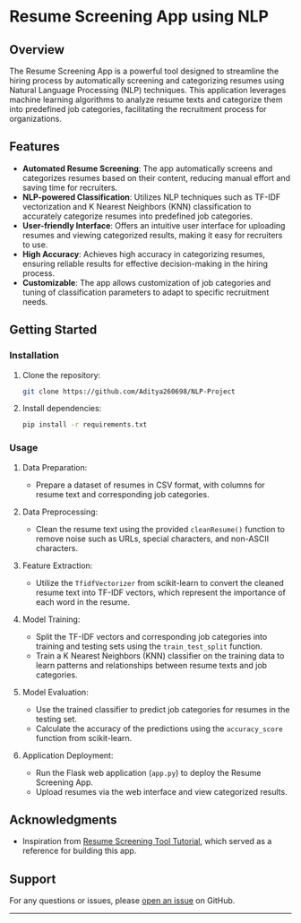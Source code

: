 # Resume Screening App using NLP

## Overview

The Resume Screening App is a powerful tool designed to streamline the hiring process by automatically screening and categorizing resumes using Natural Language Processing (NLP) techniques. This application leverages machine learning algorithms to analyze resume texts and categorize them into predefined job categories, facilitating the recruitment process for organizations.

## Features

- **Automated Resume Screening**: The app automatically screens and categorizes resumes based on their content, reducing manual effort and saving time for recruiters.
- **NLP-powered Classification**: Utilizes NLP techniques such as TF-IDF vectorization and K Nearest Neighbors (KNN) classification to accurately categorize resumes into predefined job categories.
- **User-friendly Interface**: Offers an intuitive user interface for uploading resumes and viewing categorized results, making it easy for recruiters to use.
- **High Accuracy**: Achieves high accuracy in categorizing resumes, ensuring reliable results for effective decision-making in the hiring process.
- **Customizable**: The app allows customization of job categories and tuning of classification parameters to adapt to specific recruitment needs.

## Getting Started

### Installation

1. Clone the repository:
   ```bash
   git clone https://github.com/Aditya260698/NLP-Project
   ```

2. Install dependencies:
   ```bash
   pip install -r requirements.txt
   ```

### Usage

1. Data Preparation:
   - Prepare a dataset of resumes in CSV format, with columns for resume text and corresponding job categories.

2. Data Preprocessing:
   - Clean the resume text using the provided `cleanResume()` function to remove noise such as URLs, special characters, and non-ASCII characters.

3. Feature Extraction:
   - Utilize the `TfidfVectorizer` from scikit-learn to convert the cleaned resume text into TF-IDF vectors, which represent the importance of each word in the resume.

4. Model Training:
   - Split the TF-IDF vectors and corresponding job categories into training and testing sets using the `train_test_split` function.
   - Train a K Nearest Neighbors (KNN) classifier on the training data to learn patterns and relationships between resume texts and job categories.

5. Model Evaluation:
   - Use the trained classifier to predict job categories for resumes in the testing set.
   - Calculate the accuracy of the predictions using the `accuracy_score` function from scikit-learn.

6. Application Deployment:
   - Run the Flask web application (`app.py`) to deploy the Resume Screening App.
   - Upload resumes via the web interface and view categorized results.


## Acknowledgments

- Inspiration from [Resume Screening Tool Tutorial](https://www.youtube.com/watch?v=hG8K5h2J-5g&t=2424s), which served as a reference for building this app.

## Support

For any questions or issues, please [open an issue](https://github.com/Aditya260698/resume-screening-app/issues) on GitHub.

---

